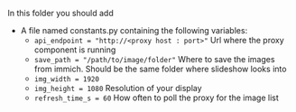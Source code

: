 In this folder you should add 

- A file named constants.py containing the following variables:
    * `api_endpoint = "http://<proxy host : port>"`
      Url where the proxy component is running
    * `save_path = "/path/to/image/folder"`
      Where to save the images from immich. Should be the same folder where slideshow looks into
    * `img_width = 1920`
    * `img_height = 1080`
      Resolution of your display
    * `refresh_time_s = 60`
      How often to poll the proxy for the image list